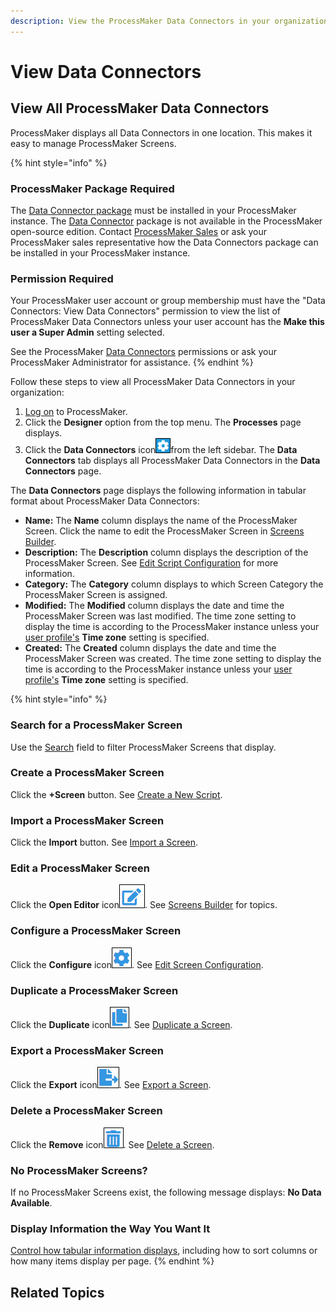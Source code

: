 ```yaml
---
description: View the ProcessMaker Data Connectors in your organization.
---
```


# View Data Connectors

## View All ProcessMaker Data Connectors <a id="view-all-scripts"></a>

ProcessMaker displays all Data Connectors in one location. This makes it easy to manage ProcessMaker Screens.

{% hint style="info" %}
### ProcessMaker Package Required

The [Data Connector package](../../package-development-distribution/package-a-connector/data-connector-package.md) must be installed in your ProcessMaker instance. The [Data Connector](what-is-a-data-connector.md) package is not available in the ProcessMaker open-source edition. Contact [ProcessMaker Sales](https://www.processmaker.com/contact/) or ask your ProcessMaker sales representative how the Data Connectors package can be installed in your ProcessMaker instance.

### Permission Required

Your ProcessMaker user account or group membership must have the "Data Connectors: View Data Connectors" permission to view the list of ProcessMaker Data Connectors unless your user account has the **Make this user a Super Admin** setting selected.

See the ProcessMaker [Data Connectors](../../processmaker-administration/permission-descriptions-for-users-and-groups.md#data-connectors) permissions or ask your ProcessMaker Administrator for assistance.
{% endhint %}

Follow these steps to view all ProcessMaker Data Connectors in your organization:

1. [Log on](../../using-processmaker/log-in.md#log-in) to ProcessMaker.
2. Click the **Designer** option from the top menu. The **Processes** page displays.
3. Click the **Data Connectors** icon![](../../.gitbook/assets/data-connectors-icon-package.png)from the left sidebar. The **Data Connectors** tab displays all ProcessMaker Data Connectors in the **Data Connectors** page.



The **Data Connectors** page displays the following information in tabular format about ProcessMaker Data Connectors:

* **Name:** The **Name** column displays the name of the ProcessMaker Screen. Click the name to edit the ProcessMaker Screen in [Screens Builder](../design-forms/screens-builder/).
* **Description:** The **Description** column displays the description of the ProcessMaker Screen. See [Edit Script Configuration](../scripts/manage-scripts/edit-script-configuration.md#edit-configuration-information-about-a-processmaker-script) for more information.
* **Category:** The **Category** column displays to which Screen Category the ProcessMaker Screen is assigned.
* **Modified:** The **Modified** column displays the date and time the ProcessMaker Screen was last modified. The time zone setting to display the time is according to the ProcessMaker instance unless your [user profile's](../../using-processmaker/profile-settings.md#change-your-profile-settings) **Time zone** setting is specified.
* **Created:** The **Created** column displays the date and time the ProcessMaker Screen was created. The time zone setting to display the time is according to the ProcessMaker instance unless your [user profile's](../../using-processmaker/profile-settings.md#change-your-profile-settings) **Time zone** setting is specified.

{% hint style="info" %}
### Search for a ProcessMaker Screen

Use the [Search](../design-forms/manage-forms/search-for-a-screen.md#search-for-a-processmaker-screen) field to filter ProcessMaker Screens that display.

### Create a ProcessMaker Screen

Click the **+Screen** button. See [Create a New Script](../scripts/manage-scripts/create-a-new-script.md#create-a-new-processmaker-script).

### Import a ProcessMaker Screen

Click the **Import** button. See [Import a Screen](../design-forms/manage-forms/import-a-screen.md).

### Edit a ProcessMaker Screen

Click the **Open Editor** icon![](../../.gitbook/assets/edit-icon.png). See [Screens Builder](../design-forms/screens-builder/) for topics.

### Configure a ProcessMaker Screen

Click the **Configure** icon![](../../.gitbook/assets/configure-process-icon-processes-page-processes.png). See [Edit Screen Configuration](../design-forms/manage-forms/edit-a-screen.md#edit-configuration-information-about-a-processmaker-screen).

### Duplicate a ProcessMaker Screen

Click the **Duplicate** icon![](../../.gitbook/assets/duplicate-script-processes.png). See [Duplicate a Screen](../design-forms/manage-forms/duplicate-a-screen.md#duplicate-a-processmaker-screen).

### Export a ProcessMaker Screen

Click the **Export** icon![](../../.gitbook/assets/export-process-icon-processes.png). See [Export a Screen](../design-forms/manage-forms/export-a-screen.md).

### Delete a ProcessMaker Screen

Click the **Remove** icon![](../../.gitbook/assets/trash-icon-process-modeler-processes.png). See [Delete a Screen](../design-forms/manage-forms/remove-a-screen.md#delete-a-processmaker-screen).

### No ProcessMaker Screens?

If no ProcessMaker Screens exist, the following message displays: **No Data Available**.

### Display Information the Way You Want It

[Control how tabular information displays](../../using-processmaker/control-how-requests-display-in-a-tab.md), including how to sort columns or how many items display per page.
{% endhint %}

## Related Topics



